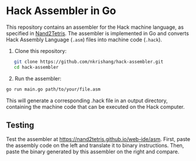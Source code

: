 # Hack Assembler in Go

This repository contains an assembler for the Hack machine language, as specified in [Nand2Tetris](https://www.nand2tetris.org/). The assembler is implemented in Go and converts Hack Assembly Language (`.asm`) files into machine code (`.hack`).

1. Clone this repository:

```bash
   git clone https://github.com/nkrishang/hack-assembler.git
   cd hack-assembler
```

2. Run the assembler:

```bash
go run main.go path/to/your/file.asm
```

This will generate a corresponding .hack file in an output directory, containing the machine code that can be executed on the Hack computer.

## Testing

Test the assembler at https://nand2tetris.github.io/web-ide/asm. First, paste the assembly code on the left and translate it to binary instructions. Then, paste the binary generated by this assembler on the right and compare.
